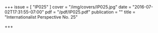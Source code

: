 +++
issue = [ "IP025" ]
cover = "/img/covers/IP025.jpg"
date = "2016-07-02T17:31:55-07:00"
pdf = "/pdf/IP025.pdf"
publication = ""
title = "Internationalist Perspective No. 25"

+++

